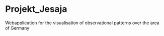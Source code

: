 # Projekt_Jesaja
Webapplication for the visualisation of observational patterns over the area of Germany 
